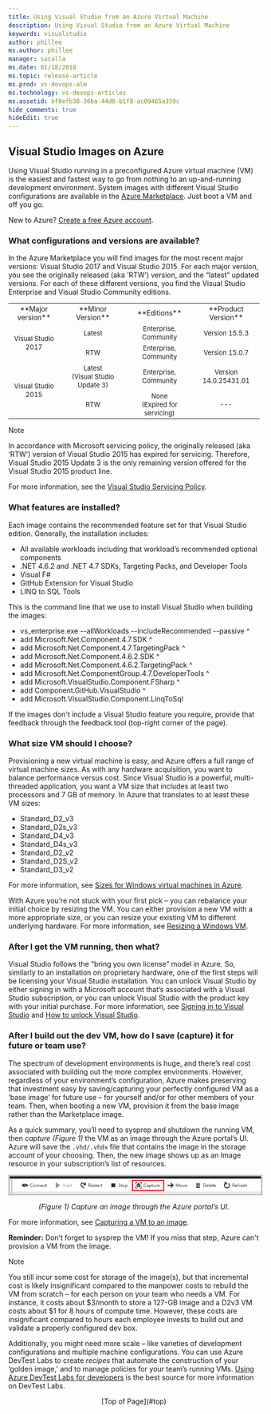 ```yaml
---
title: Using Visual Studio from an Azure Virtual Machine
description: Using Visual Studio from an Azure Virtual Machine
keywords: visualstudio
author: phillee
ms.author: phillee
manager: sacalla
ms.date: 01/18/2018
ms.topic: release-article
ms.prod: vs-devops-alm
ms.technology: vs-devops-articles
ms.assetid: bf8efb38-36ba-44d8-b1f8-ac09465a359c
hide_comments: true
hideEdit: true
---
```


## <a id="top"> </a> Visual Studio Images on Azure
Using Visual Studio running in a preconfigured Azure virtual machine (VM) is the easiest and fastest way to go from nothing to an up-and-running development environment.  System images with different Visual Studio configurations are available in the [Azure Marketplace](https://portal.azure.com/). Just boot a VM and off you go.

New to Azure? [Create a free Azure account](https://azure.microsoft.com/free).

### What configurations and versions are available?
In the Azure Marketplace you will find images for the most recent major versions:  Visual Studio 2017 and Visual Studio 2015.  For each major version, you see the originally released (aka ‘RTW’) version, and the “latest” updated versions.  For each of these different versions, you find the Visual Studio Enterprise and Visual Studio Community editions.

<table>
<col width="20%">
<col width="26%">
<col width="26%">
<col width="26%">
<tr align="center" valign="middle">
  <td>**Major version**</td>
  <td>**Minor Version**</td>
  <td>**Editions**</td>
  <td>**Product Version**</td>
</tr>
<tr align="center" valign="middle">
  <td rowspan="2"><font size="2">Visual Studio 2017</font></td>
  <td><font size="2">Latest</font></td>
  <td><font size="2">Enterprise, Community</font></td>
  <td><font size="2">Version 15.5.3</font></td>
</tr>
<tr align="center" valign="middle">
  <td><font size="2">RTW</font></td>
  <td><font size="2">Enterprise, Community</font></td>
  <td><font size="2">Version 15.0.7</font></td>
</tr>
<tr align="center" valign="middle">
  <td rowspan="2"><font size="2">Visual Studio 2015</font></td>
  <td><font size="2">Latest<br>(Visual Studio Update 3)</font></td>
  <td><font size="2">Enterprise, Community</font></td>
  <td><font size="2">Version 14.0.25431.01</font></td>
</tr>
<tr align="center" valign="middle">
  <td><font size="2">RTW</font></td>
  <td><font size="2">None<br>(Expired for servicing)</font></td>
  <td><font size="2"> --- </font></td>
</tr>
</table>

> [!NOTE]
> In accordance with Microsoft servicing policy, the originally released (aka ‘RTW’) version of Visual Studio 2015 has expired for servicing.  Therefore, Visual Studio 2015 Update 3 is the only remaining version offered for the Visual Studio 2015 product line.

For more information, see the [Visual Studio Servicing Policy](https://www.visualstudio.com/en-us/productinfo/vs-servicing-vs).

### What features are installed?
Each image contains the recommended feature set for that Visual Studio edition.  Generally, the installation includes:

* All available workloads including that workload’s recommended optional components
* .NET 4.6.2 and .NET 4.7 SDKs, Targeting Packs, and Developer Tools
* Visual F#
* GitHub Extension for Visual Studio
* LINQ to SQL Tools

This is the command line that we use to install Visual Studio when building the images:

   * vs_enterprise.exe --allWorkloads --includeRecommended --passive ^
   * add Microsoft.Net.Component.4.7.SDK ^
   * add Microsoft.Net.Component.4.7.TargetingPack ^ 
   * add Microsoft.Net.Component.4.6.2.SDK ^
   * add Microsoft.Net.Component.4.6.2.TargetingPack ^
   * add Microsoft.Net.ComponentGroup.4.7.DeveloperTools ^
   * add Microsoft.VisualStudio.Component.FSharp ^
   * add Component.GitHub.VisualStudio ^
   * add Microsoft.VisualStudio.Component.LinqToSql

If the images don't include a Visual Studio feature you require, provide that feedback through the feedback tool (top-right corner of the page).

### What size VM should I choose?
Provisioning a new virtual machine is easy, and Azure offers a full range of virtual machine sizes.  As with any hardware acquisition, you want to balance performance versus cost.  Since Visual Studio is a powerful, multi-threaded application, you want a VM size that includes at least two processors and 7 GB of memory.  In Azure that translates to at least these VM sizes:

   * Standard_D2_v3
   * Standard_D2s_v3
   * Standard_D4_v3
   * Standard_D4s_v3
   * Standard_D2_v2
   * Standard_D2S_v2
   * Standard_D3_v2

For more information, see [Sizes for Windows virtual machines in Azure](https://docs.microsoft.com/en-us/azure/virtual-machines/windows/sizes).

With Azure you’re not stuck with your first pick – you can rebalance your initial choice by resizing the VM.  You can either provision a new VM with a more appropriate size, or you can resize your existing VM to different underlying hardware.  For more information, see [Resizing a Windows VM](https://docs.microsoft.com/en-us/azure/virtual-machines/windows/resize-vm).

### After I get the VM running, then what?
Visual Studio follows the “bring you own license” model in Azure.  So, similarly to an installation on proprietary hardware, one of the first steps will be licensing your Visual Studio installation.  You can unlock Visual Studio by either signing in with a Microsoft account that’s associated with a Visual Studio subscription, or you can unlock Visual Studio with the product key with your initial purchase.  For more information, see [Signing in to Visual Studio](https://docs.microsoft.com/en-us/visualstudio/ide/signing-in-to-visual-studio) and [How to unlock Visual Studio](https://docs.microsoft.com/en-us/visualstudio/ide/how-to-unlock-visual-studio).

### After I build out the dev VM, how do I save (capture) it for future or team use?

The spectrum of development environments is huge, and there’s real cost associated with building out the more complex environments.  However, regardless of your environment’s configuration, Azure makes preserving that investment easy by saving/capturing your perfectly configured VM as a ‘base image’ for future use – for yourself and/or for other members of your team.  Then, when booting a new VM, provision it from the base image rather than the Marketplace image.

As a quick summary, you’ll need to sysprep and shutdown the running VM, then *capture (Figure 1)* the VM as an image through the Azure portal’s UI.  Azure will save the `.vhd/.vhdx` file that contains the image in the storage account of your choosing.  Then, the new image shows up as an Image resource in your subscription’s list of resources.

<img src="media/using-visual-studio-vm/capture-vm.png" alt="Capture an image through the Azure portal’s UI" style="border:3px solid Silver; display: block; margin: auto;"><center>*(Figure 1) Capture an image through the Azure portal’s UI.*</center>

For more information, see [Capturing a VM to an image](https://docs.microsoft.com/en-us/azure/virtual-machines/windows/capture-image-resource).

  **Reminder:**  Don’t forget to sysprep the VM!  If you miss that step, Azure can't provision a VM from the image.

> [!NOTE]
> You still incur some cost for storage of the image(s), but that incremental cost is likely insignificant compared to the manpower costs to rebuild the VM from scratch – for each person on your team who needs a VM.  For instance, it costs about $3/month to store a 127-GB image and a D2v3 VM costs about $1 for 8 hours of compute time.  However, these costs are insignificant compared to hours each employee invests to build out and validate a properly configured dev box.

Additionally, you might need more scale – like varieties of development configurations and multiple machine configurations.  You can use Azure DevTest Labs to create _recipes_ that automate the construction of your ‘golden image,' and to manage policies for your team’s running VMs.  [Using Azure DevTest Labs for developers](https://docs.microsoft.com/en-us/azure/devtest-lab/devtest-lab-developer-lab) is the best source for more information on DevTest Labs.

<center>[Top of Page](#top)</center>